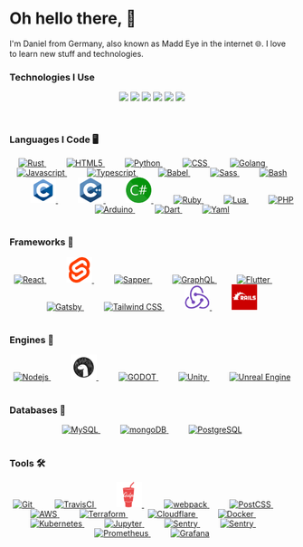 <h1>Oh hello there, 👋</h1>

I'm Daniel from Germany, also known as Madd Eye in the internet 🌐. I love to learn new stuff and technologies.

<h3>Technologies I Use</h3>
<div align="center">

![](https://img.shields.io/badge/OS-Windows-0078D7?style=for-the-badge&logo=Windows&logoColor=white)
![](https://img.shields.io/badge/Editor-VS_CODE-0078D7?style=for-the-badge&logo=Visual-Studio-Code&logoColor=white)
![](https://img.shields.io/badge/Shell-ZSH-0078D7?style=for-the-badge&logo=GNU-Bash&logoColor=white)
![](https://img.shields.io/badge/Cloud-AWS-0078D7?style=for-the-badge&logo=amazon-aws&logoColor=white)
![](https://img.shields.io/badge/WSL_Version-2-0078D7?style=for-the-badge&logo=GNU-bash&logoColor=white)
![](https://img.shields.io/badge/WSL_OS-Ubuntu-0078D7?style=for-the-badge&logo=Ubuntu&logoColor=white)

</div>

<br>

<h3>Languages I Code 🖥️</h3>

<div align="center">

<a href="https://www.rust-lang.org/">
<img src="https://www.vectorlogo.zone/logos/rust-lang/rust-lang-icon.svg" alt="Rust" height="45" />
</a> 
 &nbsp;&nbsp;&nbsp;&nbsp;&nbsp;&nbsp;&nbsp;&nbsp;
 <a href="https://html.spec.whatwg.org">
<img src="https://www.vectorlogo.zone/logos/w3_html5/w3_html5-icon.svg" alt="HTML5" height="45" />
</a>
&nbsp;&nbsp;&nbsp;&nbsp;&nbsp;&nbsp;&nbsp;&nbsp;
<a href="https://www.python.org/">
<img src="https://www.vectorlogo.zone/logos/python/python-icon.svg" alt="Python" height="45" />
</a>
&nbsp;&nbsp;&nbsp;&nbsp;&nbsp;&nbsp;&nbsp;&nbsp;
<a href="https://developer.mozilla.org/en-US/docs/Web/Css">
<img src="https://www.vectorlogo.zone/logos/netlifyapp_watercss/netlifyapp_watercss-ar21.svg" alt="CSS" height="45" />
</a>
&nbsp;&nbsp;&nbsp;&nbsp;&nbsp;&nbsp;&nbsp;&nbsp;
<a href="https://golang.org/">
<img src="https://www.vectorlogo.zone/logos/golang/golang-icon.svg" alt="Golang" height="45" />
</a>
&nbsp;&nbsp;&nbsp;&nbsp;&nbsp;&nbsp;&nbsp;&nbsp;
<a href="https://developer.mozilla.org/en-US/docs/Web/JavaScript">
<img src="https://www.vectorlogo.zone/logos/javascript/javascript-icon.svg" alt="Javascript" height="45" />
</a>
&nbsp;&nbsp;&nbsp;&nbsp;&nbsp;&nbsp;&nbsp;&nbsp;
<a href="https://www.typescriptlang.org/">
<img src="https://www.vectorlogo.zone/logos/typescriptlang/typescriptlang-icon.svg" alt="Typescript" height="45" />
</a>
&nbsp;&nbsp;&nbsp;&nbsp;&nbsp;&nbsp;&nbsp;&nbsp;
<a href="https://babeljs.io/">
<img src="https://www.vectorlogo.zone/logos/babeljs/babeljs-icon.svg" alt="Babel" height="45" />
</a>
&nbsp;&nbsp;&nbsp;&nbsp;&nbsp;&nbsp;&nbsp;&nbsp;
<a href="https://sass-lang.com/">
<img src="https://www.vectorlogo.zone/logos/sass-lang/sass-lang-icon.svg" alt="Sass" height="45" />
</a>
&nbsp;&nbsp;&nbsp;&nbsp;&nbsp;&nbsp;&nbsp;&nbsp;
<a href="https://www.gnu.org/software/bash/">
<img src="https://www.vectorlogo.zone/logos/gnu_bash/gnu_bash-icon.svg" alt="Bash" height="45" />
</a>
&nbsp;&nbsp;&nbsp;&nbsp;&nbsp;&nbsp;&nbsp;&nbsp;
<a href="https://clang.llvm.org/">
<img src="https://raw.githubusercontent.com/github/explore/80688e429a7d4ef2fca1e82350fe8e3517d3494d/topics/c/c.png" alt="Clang" height="45" />
</a>
&nbsp;&nbsp;&nbsp;&nbsp;&nbsp;&nbsp;&nbsp;&nbsp;
<a href="https://isocpp.org/">
<img src="https://raw.githubusercontent.com/github/explore/80688e429a7d4ef2fca1e82350fe8e3517d3494d/topics/cpp/cpp.png" alt="C++" height="45" />
</a>
&nbsp;&nbsp;&nbsp;&nbsp;&nbsp;&nbsp;&nbsp;&nbsp;
<a href="https://docs.microsoft.com/en-us/dotnet/csharp/">
<img src="https://raw.githubusercontent.com/github/explore/80688e429a7d4ef2fca1e82350fe8e3517d3494d/topics/csharp/csharp.png" alt="C#" height="45" />
</a>
&nbsp;&nbsp;&nbsp;&nbsp;&nbsp;&nbsp;&nbsp;&nbsp;
<a href="https://www.ruby-lang.org/">
<img src="https://www.vectorlogo.zone/logos/ruby-lang/ruby-lang-icon.svg" alt="Ruby" height="45" />
</a>
&nbsp;&nbsp;&nbsp;&nbsp;&nbsp;&nbsp;&nbsp;&nbsp;
<a href="https://www.lua.org/">
<img src="https://www.vectorlogo.zone/logos/lua/lua-icon.svg" alt="Lua" height="45" />
</a>
</a>
&nbsp;&nbsp;&nbsp;&nbsp;&nbsp;&nbsp;&nbsp;&nbsp;
<a href="https://www.php.net/">
<img src="https://www.vectorlogo.zone/logos/php/php-icon.svg" alt="PHP" height="45" />
</a>
&nbsp;&nbsp;&nbsp;&nbsp;&nbsp;&nbsp;&nbsp;&nbsp;
<a href="https://www.arduino.cc/">
<img src="https://www.vectorlogo.zone/logos/arduino/arduino-icon.svg" alt="Arduino" height="45" />
</a>
&nbsp;&nbsp;&nbsp;&nbsp;&nbsp;&nbsp;&nbsp;&nbsp;
<a href="https://dart.dev/">
<img src="https://www.vectorlogo.zone/logos/dartlang/dartlang-icon.svg" alt="Dart" height="45" />
</a>
&nbsp;&nbsp;&nbsp;&nbsp;&nbsp;&nbsp;&nbsp;&nbsp;
<a href="https://yaml.org/">
<img src="https://www.vectorlogo.zone/logos/yaml/yaml-icon.svg" alt="Yaml" height="45" />
</a>
</div>

<br>

<h3>Frameworks 🧰</h3>

<div align="center">
<a href="https://reactjs.org/">
<img src="https://www.vectorlogo.zone/logos/reactjs/reactjs-icon.svg" alt="React" height="45" />
</a>
&nbsp;&nbsp;&nbsp;&nbsp;&nbsp;&nbsp;&nbsp;&nbsp;
<a href="https://svelte.dev/">
<img src="https://raw.githubusercontent.com/github/explore/42198dc9113595ddd22cc12771bb719c8cf08b67/topics/svelte/svelte.png" alt="Svelte" height="45" />
</a>
&nbsp;&nbsp;&nbsp;&nbsp;&nbsp;&nbsp;&nbsp;&nbsp;
<a href="https://sapper.svelte.dev/">
<img src="https://styles.redditmedia.com/t5_u8ynk/styles/communityIcon_s6agobh56o541.png" alt="Sapper" height="45" />
</a>
&nbsp;&nbsp;&nbsp;&nbsp;&nbsp;&nbsp;&nbsp;&nbsp;
<a href="https://graphql.org/">
<img src="https://www.vectorlogo.zone/logos/graphql/graphql-icon.svg" alt="GraphQL" height="45" />
</a>
&nbsp;&nbsp;&nbsp;&nbsp;&nbsp;&nbsp;&nbsp;&nbsp;
<a href="https://flutter.dev/">
<img src="https://www.vectorlogo.zone/logos/flutterio/flutterio-icon.svg" alt="Flutter" height="45" />
</a>
&nbsp;&nbsp;&nbsp;&nbsp;&nbsp;&nbsp;&nbsp;&nbsp;
<a href="https://www.gatsbyjs.org/">
<img src="https://www.vectorlogo.zone/logos/gatsbyjs/gatsbyjs-icon.svg" alt="Gatsby" height="45" />
</a>
&nbsp;&nbsp;&nbsp;&nbsp;&nbsp;&nbsp;&nbsp;&nbsp;
<a href="https://tailwindcss.com/">
<img src="https://www.vectorlogo.zone/logos/tailwindcss/tailwindcss-icon.svg" alt="Tailwind CSS" height="45" />
</a>
&nbsp;&nbsp;&nbsp;&nbsp;&nbsp;&nbsp;&nbsp;&nbsp;
<a href="https://redux.js.org/">
<img src="https://raw.githubusercontent.com/github/explore/80688e429a7d4ef2fca1e82350fe8e3517d3494d/topics/redux/redux.png" alt="Redux" height="45" />
</a>
&nbsp;&nbsp;&nbsp;&nbsp;&nbsp;&nbsp;&nbsp;&nbsp;
<a href="https://rubyonrails.org/">
<img src="https://raw.githubusercontent.com/github/explore/80688e429a7d4ef2fca1e82350fe8e3517d3494d/topics/rails/rails.png" alt="Ruby on Rails" height="45" />
</a>
</div>

<br>

<h3>Engines 🚀</h3>

<div align="center">
<a href="https://nodejs.org/">
<img src="https://www.vectorlogo.zone/logos/nodejs/nodejs-horizontal.svg" alt="Nodejs" height="45" />
</a>
&nbsp;&nbsp;&nbsp;&nbsp;&nbsp;&nbsp;&nbsp;&nbsp;
<a href="https://deno.land/">
<img src="https://raw.githubusercontent.com/github/explore/361e2821e2dea67711cde99c9c40ed357061cf27/topics/deno/deno.png" alt="Deno" height="45" />
</a>
&nbsp;&nbsp;&nbsp;&nbsp;&nbsp;&nbsp;&nbsp;&nbsp;
<a href="https://godotengine.org/">
<img src="https://www.vectorlogo.zone/logos/godotengine/godotengine-icon.svg" alt="GODOT" height="45" />
</a>
&nbsp;&nbsp;&nbsp;&nbsp;&nbsp;&nbsp;&nbsp;&nbsp;
<a href="https://unity.com/">
<img src="https://www.vectorlogo.zone/logos/unity3d/unity3d-icon.svg" alt="Unity" height="45" />
</a>
&nbsp;&nbsp;&nbsp;&nbsp;&nbsp;&nbsp;&nbsp;&nbsp;
<a href="https://www.unrealengine.com/">
<img src="https://images-wixmp-ed30a86b8c4ca887773594c2.wixmp.com/i/a9460970-d270-464e-875b-09d5cb00e07c/d7iaqud-f7f91e59-69f1-40d5-a771-d7ecc336f7f0.png?token=eyJ0eXAiOiJKV1QiLCJhbGciOiJIUzI1NiJ9.eyJpc3MiOiJ1cm46YXBwOjdlMGQxODg5ODIyNjQzNzNhNWYwZDQxNWVhMGQyNmUwIiwic3ViIjoidXJuOmFwcDo3ZTBkMTg4OTgyMjY0MzczYTVmMGQ0MTVlYTBkMjZlMCIsImF1ZCI6WyJ1cm46c2VydmljZTpmaWxlLmRvd25sb2FkIl0sIm9iaiI6W1t7InBhdGgiOiIvaS9hOTQ2MDk3MC1kMjcwLTQ2NGUtODc1Yi0wOWQ1Y2IwMGUwN2MvZDdpYXF1ZC1mN2Y5MWU1OS02OWYxLTQwZDUtYTc3MS1kN2VjYzMzNmY3ZjAucG5nIn1dXX0.3n7YY_DkN581_DwjTWskpXtFfW7J61YCKvzm6Kypa1o" alt="Unreal Engine" height="45" />
</a>
</div>

<br>

<h3>Databases 💾</h3>

<div align="center">
<a href="https://www.mysql.com/">
<img src="https://www.vectorlogo.zone/logos/mysql/mysql-official.svg" alt="MySQL" height="45" />
</a>
&nbsp;&nbsp;&nbsp;&nbsp;&nbsp;&nbsp;&nbsp;&nbsp;
<a href="https://www.mongodb.com/">
<img src="https://www.vectorlogo.zone/logos/mongodb/mongodb-ar21.svg" alt="mongoDB" height="45" />
</a>
&nbsp;&nbsp;&nbsp;&nbsp;&nbsp;&nbsp;&nbsp;&nbsp;
<a href="https://www.postgresql.org/">
<img src="https://www.vectorlogo.zone/logos/postgresql/postgresql-ar21.svg" alt="PostgreSQL" height="45" />
</a>
</div>

<br>

<h3>Tools 🛠️</h3>

<div align="center">
<a href="https://git-scm.com/">
<img src="https://www.vectorlogo.zone/logos/git-scm/git-scm-icon.svg" alt="Git" height="45" />
</a>
&nbsp;&nbsp;&nbsp;&nbsp;&nbsp;&nbsp;&nbsp;&nbsp;
<a href="https://travis-ci.org/">
<img src="https://www.vectorlogo.zone/logos/travis-ci/travis-ci-icon.svg" alt="TravisCI" height="45" />
</a>
&nbsp;&nbsp;&nbsp;&nbsp;&nbsp;&nbsp;&nbsp;&nbsp;
<a href="https://gulpjs.com/">
<img src="https://raw.githubusercontent.com/github/explore/80688e429a7d4ef2fca1e82350fe8e3517d3494d/topics/gulp/gulp.png" alt="Git" height="45" />
</a>
&nbsp;&nbsp;&nbsp;&nbsp;&nbsp;&nbsp;&nbsp;&nbsp;
<a href="https://webpack.js.org/">
<img src="https://www.vectorlogo.zone/logos/js_webpack/js_webpack-icon.svg" alt="webpack" height="45" />
</a>
&nbsp;&nbsp;&nbsp;&nbsp;&nbsp;&nbsp;&nbsp;&nbsp;
<a href="https://postcss.org/">
<img src="https://www.vectorlogo.zone/logos/postcss/postcss-icon.svg" alt="PostCSS" height="45" />
</a>
&nbsp;&nbsp;&nbsp;&nbsp;&nbsp;&nbsp;&nbsp;&nbsp;
<a href="https://aws.amazon.com/">
<img src="https://www.vectorlogo.zone/logos/amazon_aws/amazon_aws-icon.svg" alt="AWS" height="45" />
</a>
&nbsp;&nbsp;&nbsp;&nbsp;&nbsp;&nbsp;&nbsp;&nbsp;
<a href="https://www.terraform.io/">
<img src="https://www.vectorlogo.zone/logos/terraformio/terraformio-icon.svg" alt="Terraform" height="45" />
</a>
&nbsp;&nbsp;&nbsp;&nbsp;&nbsp;&nbsp;&nbsp;&nbsp;
<a href="https://www.cloudflare.com/">
<img src="https://www.vectorlogo.zone/logos/cloudflare/cloudflare-icon.svg" alt="Cloudflare" height="45" />
</a>
&nbsp;&nbsp;&nbsp;&nbsp;&nbsp;&nbsp;&nbsp;&nbsp;
<a href="https://www.docker.com/">
<img src="https://www.vectorlogo.zone/logos/docker/docker-icon.svg" alt="Docker" height="45" />
</a>
&nbsp;&nbsp;&nbsp;&nbsp;&nbsp;&nbsp;&nbsp;&nbsp;
<a href="https://kubernetes.io/">
<img src="https://www.vectorlogo.zone/logos/kubernetes/kubernetes-icon.svg" alt="Kubernetes" height="45" />
</a>
&nbsp;&nbsp;&nbsp;&nbsp;&nbsp;&nbsp;&nbsp;&nbsp;
<a href="https://jupyter.org/">
<img src="https://www.vectorlogo.zone/logos/jupyter/jupyter-icon.svg" alt="Jupyter" height="45" />
</a>
&nbsp;&nbsp;&nbsp;&nbsp;&nbsp;&nbsp;&nbsp;&nbsp;
<a href="https://sentry.io/welcome/">
<img src="https://www.vectorlogo.zone/logos/sentryio/sentryio-icon.svg" alt="Sentry" height="45" />
</a>
&nbsp;&nbsp;&nbsp;&nbsp;&nbsp;&nbsp;&nbsp;&nbsp;
<a href="https://codecov.io/">
<img src="https://raw.githubusercontent.com/detain/svg-logos/780f25886640cef088af994181646db2f6b1a3f8/svg/codecov.svg" alt="Sentry" height="45" />
</a>
&nbsp;&nbsp;&nbsp;&nbsp;&nbsp;&nbsp;&nbsp;&nbsp;
<a href="https://prometheus.io/">
<img src="https://www.vectorlogo.zone/logos/prometheusio/prometheusio-icon.svg" alt="Prometheus" height="45" />
</a>
&nbsp;&nbsp;&nbsp;&nbsp;&nbsp;&nbsp;&nbsp;&nbsp;
<a href="https://grafana.com/">
<img src="https://www.vectorlogo.zone/logos/grafana/grafana-icon.svg" alt="Grafana" height="45" />
</a>
</div>

